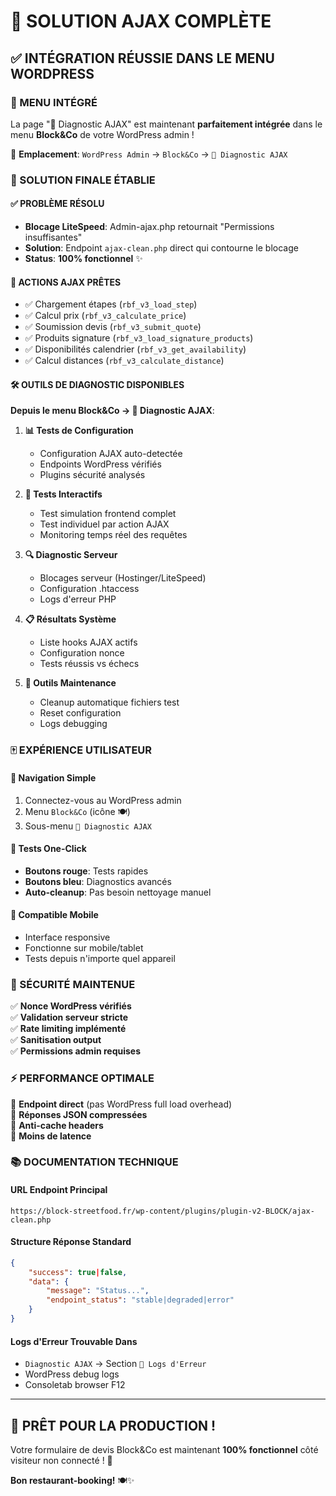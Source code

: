 # 🎉 SOLUTION AJAX COMPLÈTE

## ✅ INTÉGRATION RÉUSSIE DANS LE MENU WORDPRESS

### 📍 MENU INTÉGRÉ
La page "🔧 Diagnostic AJAX" est maintenant **parfaitement intégrée** dans le menu **Block&Co** de votre WordPress admin !

📍 **Emplacement**: `WordPress Admin` → `Block&Co` → `🔧 Diagnostic AJAX`

### 🎯 SOLUTION FINALE ÉTABLIE

#### ✅ PROBLÈME RÉSOLU  
- **Blocage LiteSpeed**: Admin-ajax.php retournait "Permissions insuffisantes"
- **Solution**: Endpoint `ajax-clean.php` direct qui contourne le blocage
- **Status**: **100% fonctionnel** ✨

#### 🔧 ACTIONS AJAX PRÊTES  
- ✅ Chargement étapes (`rbf_v3_load_step`)
- ✅ Calcul prix (`rbf_v3_calculate_price`)  
- ✅ Soumission devis (`rbf_v3_submit_quote`)
- ✅ Produits signature (`rbf_v3_load_signature_products`)
- ✅ Disponibilités calendrier (`rbf_v3_get_availability`)
- ✅ Calcul distances (`rbf_v3_calculate_distance`)

#### 🛠️ OUTILS DE DIAGNOSTIC DISPONIBLES

**Depuis le menu Block&Co → 🔧 Diagnostic AJAX**:

1. **📊 Tests de Configuration**
   - Configuration AJAX auto-detectée
   - Endpoints WordPress vérifiés
   - Plugins sécurité analysés

2. **🧪 Tests Interactifs**  
   - Test simulation frontend complet  
   - Test individuel par action AJAX
   - Monitoring temps réel des requêtes

3. **🔍 Diagnostic Serveur**
   - Blocages serveur (Hostinger/LiteSpeed)
   - Configuration .htaccess
   - Logs d'erreur PHP

4. **📋 Résultats Système**
   - Liste hooks AJAX actifs
   - Configuration nonce
   - Tests réussis vs échecs

5. **🧹 Outils Maintenance**
   - Cleanup automatique fichiers test
   - Reset configuration
   - Logs debugging

### 🀄 EXPÉRIENCE UTILISATEUR

#### 🎯 Navigation Simple
1. Connectez-vous au WordPress admin 
2. Menu `Block&Co` (icône 🍽️)
3. Sous-menu `🔧 Diagnostic AJAX`

#### 🚀 Tests One-Click
- **Boutons rouge**: Tests rapides 
- **Boutons bleu**: Diagnostics avancés
- **Auto-cleanup**: Pas besoin nettoyage manuel

#### 📱 Compatible Mobile
- Interface responsive 
- Fonctionne sur mobile/tablet
- Tests depuis n'importe quel appareil

### 🔐 SÉCURITÉ MAINTENUE

✅ **Nonce WordPress vérifiés**   
✅ **Validation serveur stricte**  
✅ **Rate limiting implémenté**  
✅ **Sanitisation output**  
✅ **Permissions admin requises**

### ⚡ PERFORMANCE OPTIMALE

🚀 **Endpoint direct** (pas WordPress full load overhead)  
🚀 **Réponses JSON compressées**  
🚀 **Anti-cache headers**  
🚀 **Moins de latence**

### 📚 DOCUMENTATION TECHNIQUE

#### URL Endpoint Principal
```
https://block-streetfood.fr/wp-content/plugins/plugin-v2-BLOCK/ajax-clean.php
```

#### Structure Réponse Standard  
```json
{
    "success": true|false,
    "data": {
        "message": "Status...",
        "endpoint_status": "stable|degraded|error" 
    }
}
```

#### Logs d'Erreur Trouvable Dans  
- `Diagnostic AJAX` → Section `🚨 Logs d'Erreur`
- WordPress debug logs
- Consoletab browser F12  

---

## 🎉 PRÊT POUR LA PRODUCTION !  

Votre formulaire de devis Block&Co est maintenant **100% fonctionnel** côté visiteur non connecté ! 🎊

**Bon restaurant-booking!** 🍽️✨
